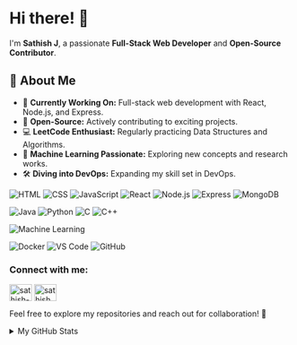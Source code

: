 # Hi there! 👋

I'm **Sathish J**, a passionate **Full-Stack Web Developer** and **Open-Source Contributor**.

## 🚀 About Me
- 🔭 **Currently Working On:** Full-stack web development with React, Node.js, and Express.
- 🌱 **Open-Source:** Actively contributing to exciting projects.
- 💻 **LeetCode Enthusiast:** Regularly practicing Data Structures and Algorithms.
- 🤖 **Machine Learning Passionate:** Exploring new concepts and research works.
- 🛠️ **Diving into DevOps:** Expanding my skill set in DevOps.

![HTML](https://img.shields.io/badge/HTML5-E34F26?style=for-the-badge&logo=html5&logoColor=white)
![CSS](https://img.shields.io/badge/CSS3-1572B6?style=for-the-badge&logo=css3&logoColor=white)
![JavaScript](https://img.shields.io/badge/JavaScript-F7DF1E?style=for-the-badge&logo=javascript&logoColor=black)
![React](https://img.shields.io/badge/React-61DAFB?style=for-the-badge&logo=react&logoColor=black)
![Node.js](https://img.shields.io/badge/Node.js-339933?style=for-the-badge&logo=node.js&logoColor=white)
![Express](https://img.shields.io/badge/Express-000000?style=for-the-badge&logo=express&logoColor=white)
![MongoDB](https://img.shields.io/badge/MongoDB-47A248?style=for-the-badge&logo=mongodb&logoColor=white)

![Java](https://img.shields.io/badge/Java-ED8B00?style=for-the-badge&logo=Java&logoColor=white)
![Python](https://img.shields.io/badge/Python-3776AB?style=for-the-badge&logo=python&logoColor=white)
![C](https://img.shields.io/badge/C-00599C?style=for-the-badge&logo=c&logoColor=white)
![C++](https://img.shields.io/badge/C++-00599C?style=for-the-badge&logo=c%2B%2B&logoColor=white)

![Machine Learning](https://img.shields.io/badge/Machine_Learning-4285F4?style=for-the-badge&logo=TensorFlow&logoColor=white)

![Docker](https://img.shields.io/badge/Docker-2496ED?style=for-the-badge&logo=docker&logoColor=white)
![VS Code](https://img.shields.io/badge/VS_Code-007ACC?style=for-the-badge&logo=visual-studio-code&logoColor=white)
![GitHub](https://img.shields.io/badge/GitHub-181717?style=for-the-badge&logo=github&logoColor=white)

<h3 align="left">Connect with me:</h3>
<p align="left">
<a href="https://linkedin.com/in/sathish-j-9bb492219" target="blank"><img align="center" src="https://raw.githubusercontent.com/rahuldkjain/github-profile-readme-generator/master/src/images/icons/Social/linked-in-alt.svg" alt="sathish-j-9bb492219" height="30" width="40" /></a>
<a href="https://www.leetcode.com/sathish_j" target="blank"><img align="center" src="https://raw.githubusercontent.com/rahuldkjain/github-profile-readme-generator/master/src/images/icons/Social/leet-code.svg" alt="sathish_j" height="30" width="40" /></a>
</p>

Feel free to explore my repositories and reach out for collaboration! 🌟

<details>
  <summary> My GitHub Stats</summary>

  <div align="center">
    <a href="https://fabianocouto-readme-stats.vercel.app/api?username=Sathish111j&show_icons=true&include_all_commits=true&count_private=true&theme=github_dark_dimmed&hide=stars&line_height=28&v1&rank_icon=github&text_color=adbac7&title_color=7cfe9e&icon_color=7cfe9e">
      <img src="https://fabianocouto-readme-stats.vercel.app/api?username=Sathish111j&show_icons=true&include_all_commits=true&count_private=true&theme=github_dark_dimmed&hide=stars&line_height=28&v1&rank_icon=github&text_color=adbac7&title_color=7cfe9e&icon_color=7cfe9e" width="49.6%" />
    </a>
    <a href="https://github-readme-streak-stats.herokuapp.com/?user=Sathish111j&background=24292f&border=373e47&stroke=373e47&currStreakNum=adbac7&sideNums=adbac7&sideLabels=adbac7&dates=adbac7&ring=7cfe9e&currStreakLabel=7cfe9e&fire=213658k">
      <img src="https://github-readme-streak-stats.herokuapp.com/?user=Sathish111j&background=24292f&border=373e47&stroke=373e47&currStreakNum=adbac7&sideNums=adbac7&sideLabels=adbac7&dates=adbac7&ring=7cfe9e&currStreakLabel=7cfe9e&fire=213658k" alt="Sathish111j" width="49.79%" />
    </a>
  </div>

  <div align="center">
    <a href="https://github-readme-stats.vercel.app/api/top-langs?username=sathish111j&show_icons=true&locale=en&layout=compact&title_color=7cfe9e&font_color=adbac7&bg_color=24292f">
      <img align="center" src="https://github-readme-stats.vercel.app/api/top-langs?username=sathish111j&show_icons=true&locale=en&layout=compact&title_color=7cfe9e&font_color=adbac7&bg_color=24292f" alt="Sathish111j" />
    </a>
  </div>
</details>
